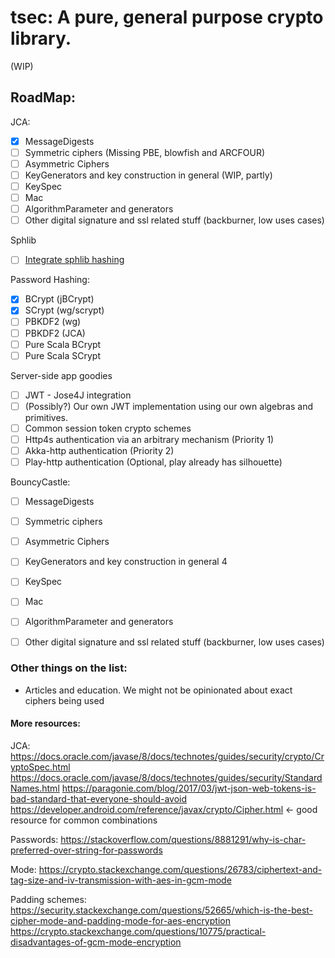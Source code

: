 # tsec: A pure, general purpose crypto library.

(WIP)

## RoadMap:

JCA:
- [x] MessageDigests
- [ ] Symmetric ciphers (Missing PBE, blowfish and ARCFOUR)
- [ ] Asymmetric Ciphers
- [ ] KeyGenerators and key construction in general (WIP, partly)
- [ ] KeySpec
- [ ] Mac
- [ ] AlgorithmParameter and generators
- [ ] Other digital signature and ssl related stuff (backburner, low uses cases)

Sphlib
- [ ] [Integrate sphlib hashing](http://www.saphir2.com/sphlib/)

Password Hashing:
- [x] BCrypt (jBCrypt)
- [x] SCrypt (wg/scrypt)
- [ ] PBKDF2 (wg)
- [ ] PBKDF2 (JCA)
- [ ] Pure Scala BCrypt
- [ ] Pure Scala SCrypt

Server-side app goodies
- [ ] JWT - Jose4J integration
- [ ] (Possibly?) Our own JWT implementation using our own algebras and primitives.
- [ ] Common session token crypto schemes
- [ ] Http4s authentication via an arbitrary mechanism (Priority 1)
- [ ] Akka-http authentication (Priority 2)
- [ ] Play-http authentication (Optional, play already has silhouette)

BouncyCastle:
- [ ] MessageDigests
- [ ] Symmetric ciphers
- [ ] Asymmetric Ciphers
- [ ] KeyGenerators and key construction in general 4
- [ ] KeySpec
- [ ] Mac
- [ ] AlgorithmParameter and generators
- [ ] Other digital signature and ssl related stuff (backburner, low uses cases)


### Other things on the list:
- Articles and education. We might not be opinionated about exact ciphers being used


#### More resources:


 JCA: https://docs.oracle.com/javase/8/docs/technotes/guides/security/crypto/CryptoSpec.html
 https://docs.oracle.com/javase/8/docs/technotes/guides/security/StandardNames.html
 https://paragonie.com/blog/2017/03/jwt-json-web-tokens-is-bad-standard-that-everyone-should-avoid
 https://developer.android.com/reference/javax/crypto/Cipher.html <- good resource for common combinations
 
 Passwords:
 https://stackoverflow.com/questions/8881291/why-is-char-preferred-over-string-for-passwords
 
 Mode:
 https://crypto.stackexchange.com/questions/26783/ciphertext-and-tag-size-and-iv-transmission-with-aes-in-gcm-mode
 

Padding schemes: 
  https://security.stackexchange.com/questions/52665/which-is-the-best-cipher-mode-and-padding-mode-for-aes-encryption
  https://crypto.stackexchange.com/questions/10775/practical-disadvantages-of-gcm-mode-encryption
